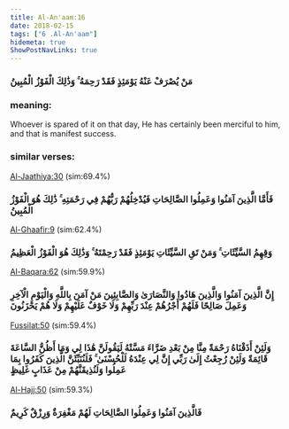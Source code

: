 ```yaml
---
title: Al-An'aam:16
date: 2018-02-15
tags: ["6 .Al-An'aam"]
hidemeta: true 
ShowPostNavLinks: true 
---
```

### مَنْ يُصْرَفْ عَنْهُ يَوْمَئِذٍ فَقَدْ رَحِمَهُ ۚ وَذَٰلِكَ الْفَوْزُ الْمُبِينُ
### meaning: 
Whoever is spared of it on that day, He has certainly been merciful to him, and that is manifest success.
### similar verses: 

[Al-Jaathiya:30](/45/30) (sim:69.4%)

### فَأَمَّا الَّذِينَ آمَنُوا وَعَمِلُوا الصَّالِحَاتِ فَيُدْخِلُهُمْ رَبُّهُمْ فِي رَحْمَتِهِ ۚ ذَٰلِكَ هُوَ الْفَوْزُ الْمُبِينُ

[Al-Ghaafir:9](/40/9) (sim:62.4%)

### وَقِهِمُ السَّيِّئَاتِ ۚ وَمَنْ تَقِ السَّيِّئَاتِ يَوْمَئِذٍ فَقَدْ رَحِمْتَهُ ۚ وَذَٰلِكَ هُوَ الْفَوْزُ الْعَظِيمُ

[Al-Baqara:62](/2/62) (sim:59.9%)

### إِنَّ الَّذِينَ آمَنُوا وَالَّذِينَ هَادُوا وَالنَّصَارَىٰ وَالصَّابِئِينَ مَنْ آمَنَ بِاللَّهِ وَالْيَوْمِ الْآخِرِ وَعَمِلَ صَالِحًا فَلَهُمْ أَجْرُهُمْ عِنْدَ رَبِّهِمْ وَلَا خَوْفٌ عَلَيْهِمْ وَلَا هُمْ يَحْزَنُونَ

[Fussilat:50](/41/50) (sim:59.4%)

### وَلَئِنْ أَذَقْنَاهُ رَحْمَةً مِنَّا مِنْ بَعْدِ ضَرَّاءَ مَسَّتْهُ لَيَقُولَنَّ هَٰذَا لِي وَمَا أَظُنُّ السَّاعَةَ قَائِمَةً وَلَئِنْ رُجِعْتُ إِلَىٰ رَبِّي إِنَّ لِي عِنْدَهُ لَلْحُسْنَىٰ ۚ فَلَنُنَبِّئَنَّ الَّذِينَ كَفَرُوا بِمَا عَمِلُوا وَلَنُذِيقَنَّهُمْ مِنْ عَذَابٍ غَلِيظٍ

[Al-Hajj:50](/22/50) (sim:59.3%)

### فَالَّذِينَ آمَنُوا وَعَمِلُوا الصَّالِحَاتِ لَهُمْ مَغْفِرَةٌ وَرِزْقٌ كَرِيمٌ
